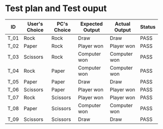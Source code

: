 # Test plan and Test ouput


ID   | User's Choice | PC's Choice | Expected Output | Actual Output   | Status |
-----|---------------|-------------|-----------------|-----------------|--------|
T_01 | Rock          | Rock        | Draw            | Draw            | PASS   |
T_02 | Paper         | Rock        | Player won      | Player won      | PASS   |
T_03 | Scissors      | Rock        | Computer won    | Computer won    | PASS   |
T_04 | Rock          | Paper       | Computer won    | Computer won    | PASS   |
T_05 | Paper         | Paper       | Draw            | Draw            | PASS   |
T_06 | Scissors      | Paper       | Player won      | Player won      | PASS   |
T_07 | Rock          | Scissors    | Player won      | Player won      | PASS   |
T_08 | Paper         | Scissors    | Computer won    | Computer won    | PASS   |
T_09 | Scissors      | Scissors    | Draw            | Draw            | PASS   |
